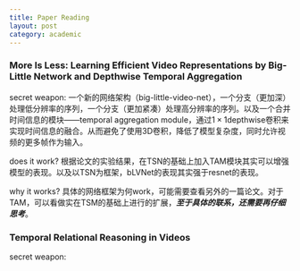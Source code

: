 ```yaml
---
title: Paper Reading
layout: post
category: academic
---
```

### More Is Less: Learning Efficient Video Representations by Big-Little Network and Depthwise Temporal Aggregation

secret weapon: 一个新的网络架构（big-little-video-net），一个分支（更加深）处理低分辨率的序列，一个分支（更加紧凑）处理高分辨率的序列。以及一个合并时间信息的模块——temporal aggregation module，通过$1\times1$depthwise卷积来实现时间信息的融合。从而避免了使用3D卷积，降低了模型复杂度，同时允许视频的更多帧作为输入。

does it work? 根据论文的实验结果，在TSN的基础上加入TAM模块其实可以增强模型的表现。以及以TSN为框架，bLVNet的表现其实强于resnet的表现。

why it works? 具体的网络框架为何work，可能需要查看另外的一篇论文。对于TAM，可以看做实在TSM的基础上进行的扩展，***至于具体的联系，还需要再仔细思考***。

### Temporal Relational Reasoning in Videos

secret weapon: 